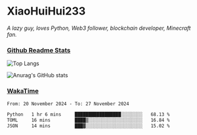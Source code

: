 # XiaoHuiHui233

*A lazy guy, loves Python, Web3 follower, blockchain developer, Minecraft fan.*

### [Github Readme Stats](https://github.com/anuraghazra/github-readme-stats)

![Top Langs](https://github-readme-stats.vercel.app/api/top-langs/?username=XiaoHuiHui233&layout=compact&theme=github_dark)

![Anurag's GitHub stats](https://github-readme-stats.vercel.app/api?username=XiaoHuiHui233&show_icons=true&theme=github_dark)

### [WakaTime](https://wakatime.com)

<!--START_SECTION:waka-->

```txt
From: 20 November 2024 - To: 27 November 2024

Python   1 hr 6 mins     █████████████████░░░░░░░░   68.13 %
TOML     16 mins         ████▒░░░░░░░░░░░░░░░░░░░░   16.84 %
JSON     14 mins         ███▓░░░░░░░░░░░░░░░░░░░░░   15.02 %
```

<!--END_SECTION:waka-->
